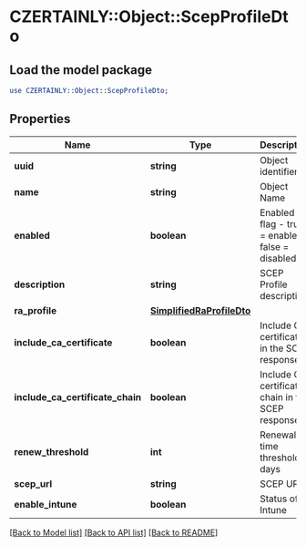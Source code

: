 # CZERTAINLY::Object::ScepProfileDto

## Load the model package
```perl
use CZERTAINLY::Object::ScepProfileDto;
```

## Properties
Name | Type | Description | Notes
------------ | ------------- | ------------- | -------------
**uuid** | **string** | Object identifier | 
**name** | **string** | Object Name | 
**enabled** | **boolean** | Enabled flag - true &#x3D; enabled; false &#x3D; disabled | 
**description** | **string** | SCEP Profile description | [optional] 
**ra_profile** | [**SimplifiedRaProfileDto**](SimplifiedRaProfileDto.md) |  | [optional] 
**include_ca_certificate** | **boolean** | Include CA certificate in the SCEP response | 
**include_ca_certificate_chain** | **boolean** | Include CA certificate chain in the SCEP response | 
**renew_threshold** | **int** | Renewal time threshold in days | [optional] 
**scep_url** | **string** | SCEP URL | [optional] 
**enable_intune** | **boolean** | Status of Intune | [optional] 

[[Back to Model list]](../README.md#documentation-for-models) [[Back to API list]](../README.md#documentation-for-api-endpoints) [[Back to README]](../README.md)


